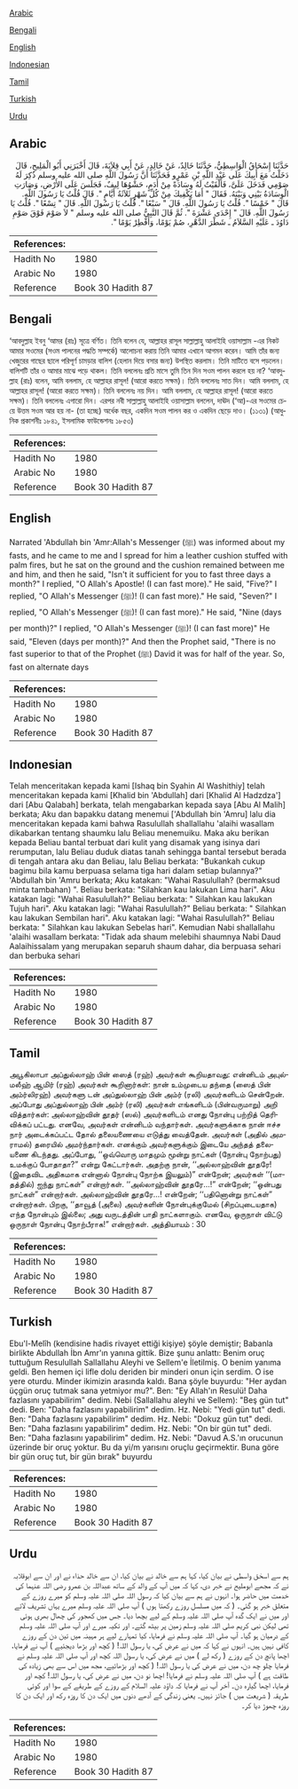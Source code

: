 [Arabic](#arabic)

[Bengali](#bengali)

[English](#english)

[Indonesian](#indonesian)

[Tamil](#tamil)

[Turkish](#turkish)

[Urdu](#urdu)

## Arabic


<div dir="rtl" lang="ar" style={{fontSize:'larger',backgroundColor:'#f8f9fa',padding:20}}>
حَدَّثَنَا إِسْحَاقُ الْوَاسِطِيُّ، حَدَّثَنَا خَالِدٌ، عَنْ خَالِدٍ، عَنْ أَبِي قِلاَبَةَ، قَالَ أَخْبَرَنِي أَبُو الْمَلِيحِ، قَالَ دَخَلْتُ مَعَ أَبِيكَ عَلَى عَبْدِ اللَّهِ بْنِ عَمْرٍو فَحَدَّثَنَا أَنَّ رَسُولَ اللَّهِ صلى الله عليه وسلم ذُكِرَ لَهُ صَوْمِي فَدَخَلَ عَلَىَّ، فَأَلْقَيْتُ لَهُ وِسَادَةً مِنْ أَدَمٍ، حَشْوُهَا لِيفٌ، فَجَلَسَ عَلَى الأَرْضِ، وَصَارَتِ الْوِسَادَةُ بَيْنِي وَبَيْنَهُ‏.‏ فَقَالَ ‏"‏ أَمَا يَكْفِيكَ مِنْ كُلِّ شَهْرٍ ثَلاَثَةُ أَيَّامٍ ‏"‏‏.‏ قَالَ قُلْتُ يَا رَسُولَ اللَّهِ‏.‏ قَالَ ‏"‏ خَمْسًا ‏"‏‏.‏ قُلْتُ يَا رَسُولَ اللَّهِ‏.‏ قَالَ ‏"‏ سَبْعًا ‏"‏‏.‏ قُلْتُ يَا رَسُولَ اللَّهِ‏.‏ قَالَ ‏"‏ تِسْعًا ‏"‏‏.‏ قُلْتُ يَا رَسُولَ اللَّهِ‏.‏ قَالَ ‏"‏ إِحْدَى عَشْرَةَ ‏"‏‏.‏ ثُمَّ قَالَ النَّبِيُّ صلى الله عليه وسلم ‏"‏ لاَ صَوْمَ فَوْقَ صَوْمِ دَاوُدَ ـ عَلَيْهِ السَّلاَمُ ـ شَطْرَ الدَّهْرِ، صُمْ يَوْمًا، وَأَفْطِرْ يَوْمًا ‏"‏‏.‏
</div>
<div style={{backgroundColor:'#f8f9fa',padding:20, marginBottom: 10}}><table> <thead> <tr> <th>References:</th> <th></th> </tr> </thead> <tbody><tr><td>Hadith No</td><td>1980</td></tr><tr><td>Arabic No</td><td>1980</td></tr><tr><td>Reference</td><td>Book 30 Hadith 87</td></tr></tbody></table></div>

## Bengali


<div dir="ltr" lang="bn" style={{fontSize:'larger',backgroundColor:'#f8f9fa',padding:20}}>
‘আবদুল্লাহ ইবনু ‘আমর (রাঃ) সূত্রে বর্ণিত। তিনি বলেন যে, আল্লাহর রাসূল সাল্লাল্লাহু আলাইহি ওয়াসাল্লাম -এর নিকট আমার সওমের (সওম পালনের পদ্ধতি সম্পর্কে) আলোচনা করায় তিনি আমার এখানে আগমন করেন। আমি তাঁর জন্য খেজুরের গাছের ছালে পরিপূর্ণ চামড়ার বালিশ (হেলান দিয়ে বসার জন্য) উপস্থিত করলাম। তিনি মাটিতে বসে পড়লেন। বালিশটি তাঁর ও আমার মাঝে পড়ে থাকল। তিনি বললেনঃ প্রতি মাসে তুমি তিন দিন সওম পালন করলে হয় না? ‘আবদুল্লাহ (রাঃ) বলেন, আমি বললাম, হে আল্লাহর রাসূল! (আরো করতে সক্ষম)। তিনি বললেনঃ সাত দিন। আমি বললাম, হে আল্লাহর রাসূল! (আরো করতে সক্ষম)। তিনি বললেনঃ নয় দিন। আমি বললাম, হে আল্লাহর রাসূল! (আরো করতে সক্ষম)। তিনি বললেনঃ এগারো দিন। এরপর নবী সাল্লাল্লাহু আলাইহি ওয়াসাল্লাম বললেন, দাঊদ (‘আ)-এর সওমের চেয়ে উত্তম সওম আর হয় না- (তা হচ্ছে) অর্ধেক বছর, একদিন সওম পালন কর ও একদিন ছেড়ে দাও। (১১৩১) (আধুনিক প্রকাশনীঃ ১৮৪১, ইসলামিক ফাউন্ডেশনঃ ১৮৫৩)
</div>
<div style={{backgroundColor:'#f8f9fa',padding:20, marginBottom: 10}}><table> <thead> <tr> <th>References:</th> <th></th> </tr> </thead> <tbody><tr><td>Hadith No</td><td>1980</td></tr><tr><td>Arabic No</td><td>1980</td></tr><tr><td>Reference</td><td>Book 30 Hadith 87</td></tr></tbody></table></div>

## English


<div dir="ltr" lang="en" style={{fontSize:'larger',backgroundColor:'#f8f9fa',padding:20}}>
Narrated 'Abdullah bin 'Amr:Allah's Messenger (ﷺ) was informed about my fasts, and he came to me and I spread for him a leather cushion stuffed with palm fires, but he sat on the ground and the cushion remained between me and him, and then he said, "Isn't it sufficient for you to fast three days a month?" I replied, "O Allah's Apostle! (I can fast more)." He said, "Five?" I replied, "O Allah's Messenger (ﷺ)! (I can fast more)." He said, "Seven?" I replied, "O Allah's Messenger (ﷺ)! (I can fast more)." He said, "Nine (days per month)?" I replied, "O Allah's Messenger (ﷺ)! (I can fast more)" He said, "Eleven (days per month)?" And then the Prophet said, "There is no fast superior to that of the Prophet (ﷺ) David it was for half of the year. So, fast on alternate days
</div>
<div style={{backgroundColor:'#f8f9fa',padding:20, marginBottom: 10}}><table> <thead> <tr> <th>References:</th> <th></th> </tr> </thead> <tbody><tr><td>Hadith No</td><td>1980</td></tr><tr><td>Arabic No</td><td>1980</td></tr><tr><td>Reference</td><td>Book 30 Hadith 87</td></tr></tbody></table></div>

## Indonesian


<div dir="ltr" lang="id" style={{fontSize:'larger',backgroundColor:'#f8f9fa',padding:20}}>
Telah menceritakan kepada kami [Ishaq bin Syahin Al Washithiy] telah menceritakan kepada kami [Khalid bin 'Abdullah] dari [Khalid Al Hadzdza'] dari [Abu Qalabah] berkata, telah mengabarkan kepada saya [Abu Al Malih] berkata; Aku dan bapakku datang menemui ['Abdullah bin 'Amru] lalu dia menceritakan kepada kami bahwa Rasulullah shallallahu 'alaihi wasallam dikabarkan tentang shaumku lalu Beliau menemuiku. Maka aku berikan kepada Beliau bantal terbuat dari kulit yang disamak yang isinya dari rerumputan, lalu Beliau duduk diatas tanah sehingga bantal tersebut berada di tengah antara aku dan Beliau, lalu Beliau berkata: "Bukankah cukup bagimu bila kamu berpuasa selama tiga hari dalam setiap bulannya?" 'Abdullah bin 'Amru berkata; Aku katakan: "Wahai Rasulullah? (bermaksud minta tambahan) ". Beliau berkata: "Silahkan kau lakukan Lima hari". Aku katakan lagi: "Wahai Rasulullah?" Beliau berkata: " Silahkan kau lakukan Tujuh hari". Aku katakan lagi: "Wahai Rasulullah?" Beliau berkata: " Silahkan kau lakukan Sembilan hari". Aku katakan lagi: "Wahai Rasulullah?" Beliau berkata: " Silahkan kau lakukan Sebelas hari". Kemudian Nabi shallallahu 'alaihi wasallam berkata: "Tidak ada shaum melebihi shaumnya Nabi Daud Aalaihissalam yang merupakan separuh shaum dahar, dia berpuasa sehari dan berbuka sehari
</div>
<div style={{backgroundColor:'#f8f9fa',padding:20, marginBottom: 10}}><table> <thead> <tr> <th>References:</th> <th></th> </tr> </thead> <tbody><tr><td>Hadith No</td><td>1980</td></tr><tr><td>Arabic No</td><td>1980</td></tr><tr><td>Reference</td><td>Book 30 Hadith 87</td></tr></tbody></table></div>

## Tamil


<div dir="ltr" lang="ta" style={{fontSize:'larger',backgroundColor:'#f8f9fa',padding:20}}>
அபூகிலாபா அப்துல்லாஹ் பின் ஸைத் (ரஹ்) அவர்கள் கூறியதாவது: என்னிடம் அபுல்மலீஹ் ஆமிர் (ரஹ்) அவர்கள் கூறினார்கள்: நான் உம்முடைய தந்தை (ஸைத் பின் அம்ர்லிரஹ்) அவர்களு டன் அப்துல்லாஹ் பின் அம்ர் (ரலி) அவர்களிடம் சென்றேன். அப்போது அப்துல்லாஹ் பின் அம்ர் (ரலி) அவர்கள் எங்களிடம் (பின்வருமாறு) அறி வித்தார்கள்: அல்லாஹ்வின் தூதர் (ஸல்) அவர்களிடம் எனது நோன்பு பற்றித் தெரிவிக்கப் பட்டது. எனவே, அவர்கள் என்னிடம் வந்தார்கள். அவர்களுக்காக நான் ஈச்ச நார் அடைக்கப்பட்ட தோல் தலையணையை எடுத்து வைத்தேன். அவர்கள் (அதில் அமராமல்) தரையில் அமர்ந்தார்கள். எனக்கும் அவர்களுக்கும் இடையே அந்தத் தலையணை கிடந்தது. அப்போது, ‘‘ஒவ்வொரு மாதமும் மூன்று நாட்கள் (நோன்பு நோற்பது) உமக்குப் போதாதா?” என்று கேட்டார்கள். அதற்கு நான், ‘‘அல்லாஹ்வின் தூதரே! (இதைவிட அதிகமாக என்னால் நோன்பு நோற்க இயலும்)” என்றேன்; அவர்கள் ‘‘(மாதத்தில்) ஐந்து நாட்கள்” என்றார்கள். ‘‘அல்லாஹ்வின் தூதரே...!” என்றேன்; ‘‘ஒன்பது நாட்கள்” என்றார்கள். அல்லாஹ்வின் தூதரே...! என்றேன்; ‘‘பதினொன்று நாட்கள்” என்றார்கள். பிறகு, ‘‘தாவூத் (அலை) அவர்களின் நோன்புக்குமேல் (சிறப்புடையதாக) எந்த நோன்பும் இல்லை; அது வருடத்தின் பாதி நாட்களாகும். எனவே, ஒருநாள் விட்டு ஒருநாள் நோன்பு நோற்பீராக!” என்றார்கள். அத்தியாயம் : 30
</div>
<div style={{backgroundColor:'#f8f9fa',padding:20, marginBottom: 10}}><table> <thead> <tr> <th>References:</th> <th></th> </tr> </thead> <tbody><tr><td>Hadith No</td><td>1980</td></tr><tr><td>Arabic No</td><td>1980</td></tr><tr><td>Reference</td><td>Book 30 Hadith 87</td></tr></tbody></table></div>

## Turkish


<div dir="ltr" lang="tr" style={{fontSize:'larger',backgroundColor:'#f8f9fa',padding:20}}>
Ebu'l-Melîh (kendisine hadis rivayet ettiği kişiye) şöyle demiştir; Babanla birlikte Abdullah İbn Amr'ın yanına gittik. Bize şunu anlattı: Benim oruç tuttuğum Resulullah Sallallahu Aleyhi ve Sellem'e İletilmiş. O benim ya­nıma geldi. Ben hemen içi lifle dolu deriden bir minderi onun için serdim. O ise yere oturdu. Minder ikimizin arasında kaldı. Bana şöyle buyurdu: "Her aydan üçgün oruç tutmak sana yetmiyor mu?". Ben: "Ey Allah'ın Resulü! Daha fazlasını yapabilirim" dedim. Nebi (Sallallahu aleyhi ve Sellem): "Beş gün tut" dedi. Ben: "Daha fazlasını yapabilirim" dedim. Hz. Nebi: "Yedi gün tut" dedi. Ben: "Daha fazlasını yapabilirim" dedim. Hz. Nebi: "Dokuz gün tut" dedi. Ben: "Daha fazlasını yapabilirim" dedim. Hz. Nebi: "On bir gün tut" dedi. Ben: "Daha fazlasını yapabilirim" dedim. Hz. Nebi: "Davud A.S.'ın orucunun üzerinde bir oruç yoktur. Bu da yi/m yarısını oruçlu geçirmektir. Buna göre bir gün oruç tut, bir gün bırak" buyurdu
</div>
<div style={{backgroundColor:'#f8f9fa',padding:20, marginBottom: 10}}><table> <thead> <tr> <th>References:</th> <th></th> </tr> </thead> <tbody><tr><td>Hadith No</td><td>1980</td></tr><tr><td>Arabic No</td><td>1980</td></tr><tr><td>Reference</td><td>Book 30 Hadith 87</td></tr></tbody></table></div>

## Urdu


<div dir="rtl" lang="ur" style={{fontSize:'larger',backgroundColor:'#f8f9fa',padding:20}}>
ہم سے اسحٰق واسطی نے بیان کیا، کہا ہم سے خالد نے بیان کیا، ان سے خالد حذاء نے اور ان سے ابوقلابہ نے کہ مجھے ابوملیح نے خبر دی، کہا کہ میں آپ کے والد کے ساتھ عبداللہ بن عمرو رضی اللہ عنہما کی خدمت میں حاضر ہوا۔ انہوں نے ہم سے بیان کیا کہ رسول اللہ صلی اللہ علیہ وسلم کو میرے روزے کے متعلق خبر ہو گئی۔ ( کہ میں مسلسل روزے رکھتا ہوں ) آپ صلی اللہ علیہ وسلم میرے یہاں تشریف لائے اور میں نے ایک گدہ آپ صلی اللہ علیہ وسلم کے لیے بچھا دیا۔ جس میں کھجور کی چھال بھری ہوئی تھی لیکن نبی کریم صلی اللہ علیہ وسلم زمین پر بیٹھ گئے۔ اور تکیہ میرے اور آپ صلی اللہ علیہ وسلم کے درمیان ہو گیا۔ آپ صلی اللہ علیہ وسلم نے فرمایا، کیا تمہارے لیے ہر مہینہ میں تین دن کے روزے کافی نہیں ہیں۔ انہوں نے کہا کہ میں نے عرض کی، یا رسول اللہ! ( کچھ اور بڑھا دیجئیے ) آپ نے فرمایا، اچھا پانچ دن کے روزے ( رکھ لے ) میں نے عرض کی، یا رسول اللہ کچھ اور آپ صلی اللہ علیہ وسلم نے فرمایا چلو چھ دن، میں نے عرض کی یا رسول اللہ! ( کچھ اور بڑھائیے، مجھ میں اس سے بھی زیادہ کی طاقت ہے ) آپ صلی اللہ علیہ وسلم نے فرمایا! اچھا نو دن، میں نے عرض کی، یا رسول اللہ! کچھ اور فرمایا، اچھا گیارہ دن۔ آخر آپ نے فرمایا کہ داؤد علیہ السلام کے روزے کے طریقے کے سوا اور کوئی طریقہ ( شریعت میں ) جائز نہیں۔ یعنی زندگی کے آدھے دنوں میں ایک دن کا روزہ رکھ اور ایک دن کا روزہ چھوڑ دیا کر۔
</div>
<div style={{backgroundColor:'#f8f9fa',padding:20, marginBottom: 10}}><table> <thead> <tr> <th>References:</th> <th></th> </tr> </thead> <tbody><tr><td>Hadith No</td><td>1980</td></tr><tr><td>Arabic No</td><td>1980</td></tr><tr><td>Reference</td><td>Book 30 Hadith 87</td></tr></tbody></table></div>